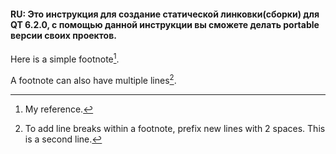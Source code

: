 #### RU: Это инструкция для создание статической линковки(сборки) для QT 6.2.0, с помощью данной инструкции вы сможете делать portable версии своих проектов.

Here is a simple footnote[^1].

A footnote can also have multiple lines[^2].

[^1]: My reference.
[^2]: To add line breaks within a footnote, prefix new lines with 2 spaces.
  This is a second line.
